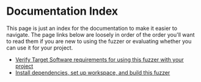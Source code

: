 # Documentation Index

This page is just an index for the documentation to make it easier to navigate. The
page links below are loosely in order of the order you'll want to read them if you are
new to using the fuzzer or evaluating whether you can use it for your project.

- [Verify Target Software requirements for using this fuzzer with your project](./Requirements.md)
- [Install dependencies, set up workspace, and build this fuzzer](./Setup.md)
